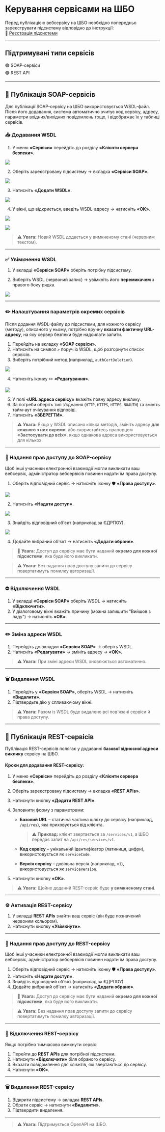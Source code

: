 # Керування сервісами на ШБО

Перед публікацією вебсервісу на ШБО необхідно попередньо зареєструвати підсистему відповідно до інструкції:  
🔗 [Реєстрація підсистеми](06-uxp-ss-settings.md#subsystem-registry)

---

## Підтримувані типи сервісів

🟢 SOAP-сервіси  
🟢 REST API

---

## 🔹 Публікація SOAP-сервісів

Для публікації SOAP-сервісу на ШБО використовується WSDL-файл. Після його додавання, система автоматично зчитує код сервісу, адресу, параметри вхідних/вихідних повідомлень тощо, і відображає їх у таблиці сервісів.

### 📥 Додавання WSDL

1. У меню **«Сервіси»** перейдіть до розділу **«Клієнти сервера безпеки»**.

![](06.1-uxp-service-image/image1.png)

2. Оберіть зареєстровану підсистему → вкладка **«Сервіси SOAP»**.

![](06.1-uxp-service-image/image2.png)

3. Натисніть **«Додати WSDL»**.

![](06.1-uxp-service-image/image3.png)

4. У вікні, що відкриється, введіть WSDL-адресу → натисніть **«OK»**.

![](06.1-uxp-service-image/image4.png)

![](06.1-uxp-service-image/image5.png)

> ⚠️ **Увага:** Новий WSDL додається у вимкненому стані (червоним текстом).

---

### ✅ Увімкнення WSDL

1. У вкладці **«Сервіси SOAP»** оберіть потрібну підсистему.

2. Виберіть WSDL (червоний запис) → увімкніть його **перемикачем** з правого боку рядка.

![](06.1-uxp-service-image/image6.png)

---

### ✏️ Налаштування параметрів окремих сервісів

Після додання WSDL-файлу до підсистеми, для кожного сервісу (методу), описаного у ньому, потрібно вручну **вказати фактичну URL-адресу**, на яку сервер безпеки буде надсилати запити.

1. Перейдіть на вкладку **«SOAP сервіси»**.
2. Натисніть на символ `>` поруч із WSDL, щоб розгорнути список сервісів.
3. Виберіть потрібний метод (наприклад, `authCertDeletion`).

![](06.1-uxp-service-image/image6.png)

4. Натисніть іконку ✏️ **«Редагування»**.

![](06.1-uxp-service-image/image7.png)

5. У полі **«URL адреса сервісу»** вкажіть повну адресу виклику.
6. За потреби оберіть тип з’єднання (`HTTP`, `HTTPS`, `HTTPS NOAUTH`) та змініть тайм-аут очікування відповіді.
7. Натисніть **«ЗБЕРЕГТИ»**.

> ⚠️ **Увага:** Якщо у WSDL описано кілька методів, змініть адресу **для кожного з них окремо**, або скористайтесь прапорцем **«Застосувати до всіх»**, якщо однакова адреса використовується для кількох.

---

### 🔐 Надання прав доступу до SOAP-сервісу

Щоб інші учасники електронної взаємодії могли викликати ваш вебсервіс, адміністратор вебсервісів повинен надати їм права доступу.

1. Оберіть відповідний сервіс → натисніть іконку 🛡️ **«Права доступу»**.

![](06.1-uxp-service-image/image6.png)

2. Натисніть **«Надати доступ»**.

![](06.1-uxp-service-image/image8.png)

3. Знайдіть відповідний об'єкт (наприклад за ЄДРПОУ).

![](06.1-uxp-service-image/image9.png)

4. Додайте вибраний об'єкт → натисніть **«Додати обране»**.

> 🔐 **Увага:** Доступ до сервісу має бути наданий **окремо для кожної підсистеми**, яка буде його викликати.

> ⚠️ **Увага:** Без надання прав доступу запити до сервісу повертатимуть помилку авторизації.

---

### ⛔ Відключення WSDL

1. У вкладці **«Сервіси SOAP»** оберіть WSDL → натисніть **«Відключити»**.
2. У діалоговому вікні вкажіть причину (можна залишити "Вийшов з ладу") → натисніть **«OK»**.

---

### ✏️ Зміна адреси WSDL

1. Перейдіть до вкладки **«Сервіси SOAP»** → оберіть WSDL.
2. Натисніть **«Редагувати»** → змініть адресу → **«OK»**.

> ⚠️ **Увага:** При зміні адреси WSDL оновлюється автоматично.

---

### 🗑️ Видалення WSDL

1. Перейдіть у **«Сервіси SOAP»**, оберіть WSDL → натисніть **«Видалити»**.
2. Підтвердьте дію у спливаючому вікні.

> ⚠️ **Увага:** Разом із WSDL буде видалено всі пов'язані сервіси й права доступу.

---

## 🔹 Публікація REST-сервісів

Публікація REST-сервісів полягає у додаванні **базової відносної адреси виклику** сервісу на ШБО.



#### Кроки для додавання REST-сервісу:

1. У меню **«Сервіси»** перейдіть до розділу **«Клієнти сервера безпеки»**.
2.  Оберіть зареєстровану підсистему → вкладка **«REST APIs»**.
3. Натиснути кнопку **«Додати REST API»**.
4. Заповнити форму з параметрами:

   - **Базовий URL** – статична частина шляху до сервісу (наприклад, `/api/res`), яка приховується від клієнта.

      > ⚠️ **Приклад:** клієнт звертається за `/services/v1`, а ШБО передає запит на `/api/res/services/v1`.

   - **Код сервісу** – унікальний ідентифікатор (латиниця, цифри), використовується як `serviceCode`.
   - **Версія сервісу** – довільна версія (наприклад, `v1`), використовується як `serviceVersion`.

6. Натиснути кнопку **«ОК»**.

> ⚠️ **Увага:** Щойно доданий REST-сервіс буде **у вимкненому стані**.

---

### ⚙️ Активація REST-сервісу

1. У вкладці **REST APIs** знайти ваш сервіс (він буде позначений червоним кольором).
2. Натиснути кнопку **«Увімкнути»**.

---

### 🔐 Надання прав доступу до REST-сервісу

Щоб інші учасники електронної взаємодії могли викликати ваш вебсервіс, адміністратор вебсервісів повинен надати їм права доступу.

1. Оберіть відповідний сервіс → натисніть іконку 🛡️ **«Права доступу»**.
2. Натисніть **«Надати доступ»**.
3. Знайдіть відповідний об'єкт (наприклад за ЄДРПОУ).
4. Додайте вибраний об'єкт → натисніть **«Додати обране»**.

> 🔐 **Увага:** Доступ до сервісу має бути наданий **окремо для кожної підсистеми**, яка буде його викликати.

> ⚠️ **Увага:** Без надання прав доступу запити до сервісу повертатимуть помилку авторизації.

---

### 🔌 Відключення REST-сервісу

Якщо потрібно тимчасово вимкнути сервіс:

1. Перейти до **REST APIs** для потрібної підсистеми.
2. Натиснути **«Відключити»** біля обраного сервісу.
3. Вказати повідомлення для клієнтів, які звертаються до сервісу.
4. Натиснути **«ОК»**.

---

### 🗑️ Видалення REST-сервісу

1. Відкрити підсистему → вкладка **REST APIs**.
2. Обрати сервіс → натиснути **«Видалити»**.
3. Підтвердити видалення.

---

> ⚠️ **Увага:** Підтримується OpenAPI на ШБО.
